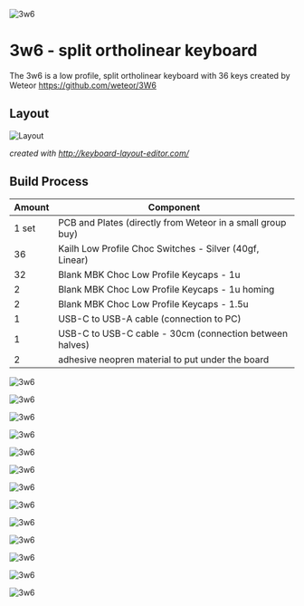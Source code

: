 ![3w6](https://github.com/WagAnd/3w6/blob/main/images/IMG_20211019_093314.jpg)

# 3w6 - split ortholinear keyboard

The 3w6 is a low profile, split ortholinear keyboard with 36 keys created by Weteor https://github.com/weteor/3W6

## Layout

![Layout](https://github.com/WagAnd/3w6/blob/main/layout/3w6-rev2-WagAnd.jpg)

_created with http://keyboard-layout-editor.com/_

## Build Process

Amount | Component
-------|----------
1 set    | PCB and Plates (directly from Weteor in a small group buy)
36       | Kailh Low Profile Choc Switches - Silver (40gf, Linear)
32       | Blank MBK Choc Low Profile Keycaps - 1u
2        | Blank MBK Choc Low Profile Keycaps - 1u homing
2        | Blank MBK Choc Low Profile Keycaps - 1.5u
1        | USB-C to USB-A cable (connection to PC)
1        | USB-C to USB-C cable - 30cm (connection between halves)
2        | adhesive neopren material to put under the board

![3w6](https://github.com/WagAnd/3w6/blob/main/images/IMG_20211017_132316.jpg)

![3w6](https://github.com/WagAnd/3w6/blob/main/images/IMG_20211017_132319.jpg)

![3w6](https://github.com/WagAnd/3w6/blob/main/images/IMG_20211017_140910.jpg)

![3w6](https://github.com/WagAnd/3w6/blob/main/images/IMG_20211017_141532.jpg)

![3w6](https://github.com/WagAnd/3w6/blob/main/images/IMG_20211017_142524.jpg)

![3w6](https://github.com/WagAnd/3w6/blob/main/images/IMG_20211017_142529.jpg)

![3w6](https://github.com/WagAnd/3w6/blob/main/images/IMG_20211017_143428.jpg)

![3w6](https://github.com/WagAnd/3w6/blob/main/images/IMG_20211017_150057.jpg)

![3w6](https://github.com/WagAnd/3w6/blob/main/images/IMG_20211017_150511.jpg)

![3w6](https://github.com/WagAnd/3w6/blob/main/images/IMG_20211017_151312.jpg)

![3w6](https://github.com/WagAnd/3w6/blob/main/images/IMG_20211017_151315.jpg)

![3w6](https://github.com/WagAnd/3w6/blob/main/images/IMG_20211017_171203.jpg)

![3w6](https://github.com/WagAnd/3w6/blob/main/images/IMG_20211017_155143.jpg)